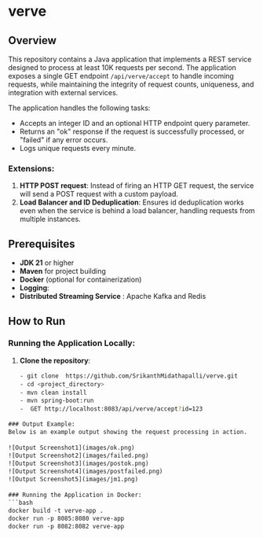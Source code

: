 # verve

## Overview
This repository contains a Java application that implements a REST service designed to process at least 10K requests per second. The application exposes a single GET endpoint `/api/verve/accept` to handle incoming requests, while maintaining the integrity of request counts, uniqueness, and integration with external services.

The application handles the following tasks:
- Accepts an integer ID and an optional HTTP endpoint query parameter.
- Returns an "ok" response if the request is successfully processed, or "failed" if any error occurs.
- Logs unique requests every minute.

### Extensions:
1. **HTTP POST request**: Instead of firing an HTTP GET request, the service will send a POST request with a custom payload.
2. **Load Balancer and ID Deduplication**: Ensures id deduplication works even when the service is behind a load balancer, handling requests from multiple instances.

## Prerequisites
- **JDK 21** or higher
- **Maven** for project building
- **Docker** (optional for containerization)
- **Logging**: 
- **Distributed Streaming Service** : Apache Kafka and Redis

## How to Run

### Running the Application Locally:
1. **Clone the repository**:
   ```bash
   - git clone  https://github.com/SrikanthMidathapalli/verve.git
   - cd <project_directory>
   - mvn clean install
   - mvn spring-boot:run
   -  GET http://localhost:8083/api/verve/accept?id=123
  ```
### Output Example:
Below is an example output showing the request processing in action.

![Output Screenshot1](images/ok.png)
![Output Screenshot2](images/failed.png)
![Output Screenshot3](images/postok.png)
![Output Screenshot4](images/postfailed.png)
![Output Screenshot5](images/jm1.png)

### Running the Application in Docker:
```bash
docker build -t verve-app .
docker run -p 8085:8080 verve-app
docker run -p 8082:8082 verve-app
```